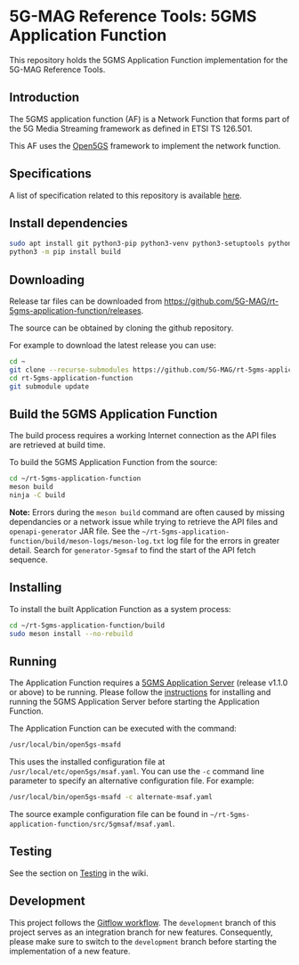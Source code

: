 # 5G-MAG Reference Tools: 5GMS Application Function

This repository holds the 5GMS Application Function implementation for the 5G-MAG Reference Tools.

## Introduction

The 5GMS application function (AF) is a Network Function that forms part of the 5G Media Streaming framework as defined
in ETSI TS 126.501.

This AF uses the [Open5GS](https://open5gs.org/) framework to implement the network function.

## Specifications

A list of specification related to this repository is available [here](https://github.com/5G-MAG/Standards/blob/main/Specifications_5GMS.md).

## Install dependencies

```bash
sudo apt install git python3-pip python3-venv python3-setuptools python3-wheel ninja-build build-essential flex bison git libsctp-dev libgnutls28-dev libgcrypt-dev libssl-dev libidn11-dev libmongoc-dev libbson-dev libyaml-dev libnghttp2-dev libmicrohttpd-dev libcurl4-gnutls-dev libnghttp2-dev libtins-dev libtalloc-dev meson curl wget default-jdk
python3 -m pip install build
```

## Downloading

Release tar files can be downloaded from <https://github.com/5G-MAG/rt-5gms-application-function/releases>.

The source can be obtained by cloning the github repository.

For example to download the latest release you can use:

```bash
cd ~
git clone --recurse-submodules https://github.com/5G-MAG/rt-5gms-application-function.git
cd rt-5gms-application-function
git submodule update
```

## Build the 5GMS Application Function

The build process requires a working Internet connection as the API files are retrieved at build time.

To build the 5GMS Application Function from the source:

```bash
cd ~/rt-5gms-application-function
meson build
ninja -C build
```

**Note:** Errors during the `meson build` command are often caused by missing dependancies or a network issue while trying to retrieve the API files and `openapi-generator` JAR file. See the `~/rt-5gms-application-function/build/meson-logs/meson-log.txt` log file for the errors in greater detail. Search for `generator-5gmsaf` to find the start of the API fetch sequence.

## Installing

To install the built Application Function as a system process:

```bash
cd ~/rt-5gms-application-function/build
sudo meson install --no-rebuild
```

## Running

The Application Function requires a [5GMS Application Server](https://github.com/5G-MAG/rt-5gms-application-server) (release v1.1.0 or above) to be running. Please follow the [instructions](https://github.com/5G-MAG/rt-5gms-application-server/tree/development#readme) for installing and running the 5GMS Application Server before starting the Application Function.

The Application Function can be executed with the command:

```bash
/usr/local/bin/open5gs-msafd
```

This uses the installed configuration file at `/usr/local/etc/open5gs/msaf.yaml`. You can use the `-c` command line parameter to
specify an alternative configuration file. For example:

```bash
/usr/local/bin/open5gs-msafd -c alternate-msaf.yaml
```

The source example configuration file can be found in `~/rt-5gms-application-function/src/5gmsaf/msaf.yaml`.

## Testing

See the section on [Testing](https://github.com/5G-MAG/rt-5gms-application-function/wiki/Developing-and-Contributing#testing) in the wiki.

## Development

This project follows
the [Gitflow workflow](https://www.atlassian.com/git/tutorials/comparing-workflows/gitflow-workflow). The
`development` branch of this project serves as an integration branch for new features. Consequently, please make sure to
switch to the `development` branch before starting the implementation of a new feature.
